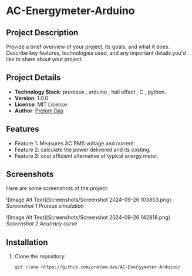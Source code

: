 # AC-Energymeter-Arduino

## Project Description
Provide a brief overview of your project, its goals, and what it does.  
Describe key features, technologies used, and any important details you'd like to share about your project.

## Project Details
- **Technology Stack**: preoteus , arduino , hall effect , C , python.
- **Version**: 1.0.0
- **License**: MIT License
- **Author**: [Pretom Das](https://github.com/pretom-das)

## Features
- Feature 1: Measures AC RMS voltage and current .
- Feature 2: calculate the power delivered and its costing.
- Feature 3: cost efficient alternative of typical energy meter.

## Screenshots
Here are some screenshots of the project:

![Image Alt Text](Screenshots/Screenshot 2024-09-26 103853.png)
*Screenshot 1 Proteus simulation*

![Image Alt Text](Screenshots/Screenshot 2024-09-26 142818.png)
*Screenshot 2 Acurracy curve*

## Installation
1. Clone the repository:  
   ```bash
   git clone https://github.com/pretom-das/AC-Energymeter-Arduino/
